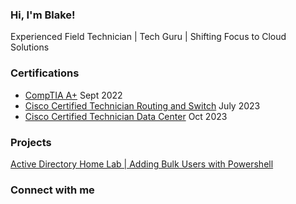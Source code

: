 ### Hi, I'm Blake!
Experienced Field Technician | Tech Guru | Shifting Focus to Cloud Solutions

### Certifications
- [CompTIA A+](https://www.credly.com/badges/f8e0a284-0fd8-4530-9e29-95b87558749f/public_url)	Sept 2022
- [Cisco Certified Technician Routing and Switch](https://www.credly.com/badges/9a0a7482-68eb-417b-b64e-4acf221f621c/public_url)	July 2023
- [Cisco Certified Technician Data Center](https://www.credly.com/badges/17dd5128-3b13-4af0-84d2-484e30be8f6b/public_url)	Oct 2023

### Projects
[Active Directory Home Lab | Adding Bulk Users with Powershell](https://github.com/BlakeValentine/ActiveDirectoryLab)

### Connect with me
<ion-icon name="logo-linkedin"></ion-icon>
<br />

<link rel="stylesheet" href="https://cdnjs.cloudflare.com/ajax/libs/font-awesome/6.4.2/css/all.min.css" integrity="sha512-z3gLpd7yknf1YoNbCzqRKc4qyor8gaKU1qmn+CShxbuBusANI9QpRohGBreCFkKxLhei6S9CQXFEbbKuqLg0DA==" crossorigin="anonymous" referrerpolicy="no-referrer" />
<i class="fa-brands fa-linkedin"></i>
